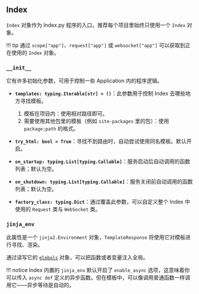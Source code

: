 ## Index

`Index` 对象作为 Index.py 程序的入口，推荐每个项目里始终只使用一个 `Index` 对象。

!!! tip
    通过 `scope["app"]`、`request["app"]` 或 `websocket["app"]` 可以获取到正在使用的 `Index` 对象。

### `__init__`

它有许多初始化参数，可用于控制一些 Application 内的程序逻辑。

- **`templates: typing.Iterable[str] = ()`**：此参数用于控制 Index 去哪些地方寻找模板。

    1. 模板在项目内：使用相对路径即可。
    2. 需要使用其他包里的模板（例如 `site-packages` 里的包）：使用 `package:path` 的格式。

- **`try_html: bool = True`**：寻找不到路由时，自动尝试使用同名模板。默认开启。

- **`on_startup: typing.List[typing.Callable]`**：服务启动后自动调用的函数列表；默认为空。

- **`on_shutdown: typing.List[typing.Callable]`**：服务关闭前自动调用的函数列表；默认为空。

- **`factory_class: typing.Dict`**：通过覆盖此参数，可以自定义整个 Index 中使用的 `Request` 类与 `WebSocket` 类。

### `jinja_env`

此属性是一个 `jinja2.Environment` 对象，`TemplateResponse` 将使用它对模板进行寻找、渲染。

通过读写它的 [`globals`](https://jinja.palletsprojects.com/en/2.11.x/api/#jinja2.Environment.globals) 对象，可以把函数或者变量注入全局。

!!! notice
    Index 内置的 `jinja_env` 默认开启了 `enable_async` 选项，这意味着你可以传入 `async def` 定义的异步函数。但在模板中，可以像调用普通函数一样调用它——异步等待是自动的。

